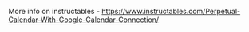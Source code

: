 More info on instructables - https://www.instructables.com/Perpetual-Calendar-With-Google-Calendar-Connection/

